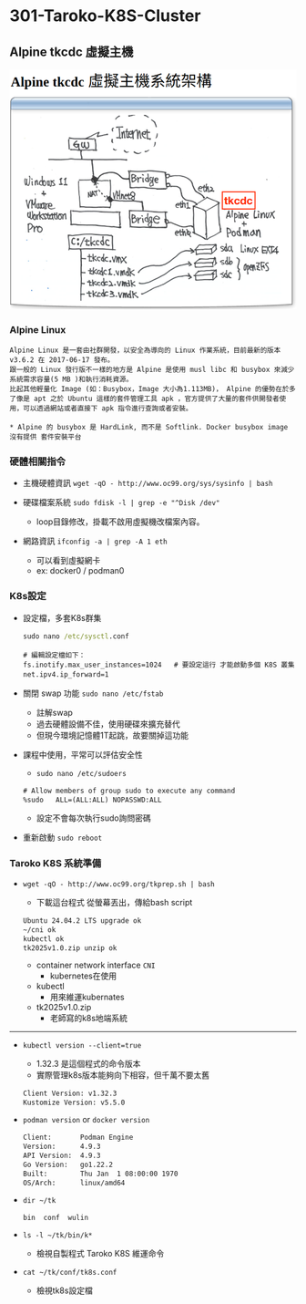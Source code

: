 # 301-Taroko-K8S-Cluster

## Alpine tkcdc  虛擬主機

![1](./images/1.png)

### Alpine Linux

```
Alpine Linux 是一套由社群開發，以安全為導向的 Linux 作業系統，目前最新的版本 v3.6.2 在 2017-06-17 發布。
跟一般的 Linux 發行版不一樣的地方是 Alpine 是使用 musl libc 和 busybox 來減少系統需求容量(5 MB )和執行消耗資源。
比起其他輕量化 Image (如：Busybox，Image 大小為1.113MB)， Alpine 的優勢在於多了像是 apt 之於 Ubuntu 這樣的套件管理工具 apk ，官方提供了大量的套件供開發者使用，可以透過網站或者直接下 apk 指令進行查詢或者安裝。

* Alpine 的 busybox 是 HardLink, 而不是 Softlink. Docker busybox image 沒有提供 套件安裝平台
```

### 硬體相關指令

- 主機硬體資訊 `wget -qO - http://www.oc99.org/sys/sysinfo | bash`

- 硬碟檔案系統 `sudo fdisk -l | grep -e "^Disk /dev"`
  - loop目錄修改，掛載不啟用虛擬機改檔案內容。

- 網路資訊 `ifconfig -a | grep -A 1 eth`
  - 可以看到虛擬網卡
  - ex: docker0 / podman0


### K8s設定

- 設定檔，多套K8s群集
  ```cmd
  sudo nano /etc/sysctl.conf
  
  # 編輯設定檔如下：
  fs.inotify.max_user_instances=1024   # 要設定這行 才能啟動多個 K8S 叢集
  net.ipv4.ip_forward=1
  ```

- 關閉 swap 功能 `sudo nano /etc/fstab`
  - 註解swap
  - 過去硬體設備不佳，使用硬碟來擴充替代
  - 但現今環境記憶體1T起跳，故要關掉這功能

- 課程中使用，平常可以評估安全性
  - `sudo nano /etc/sudoers`
  ```
  # Allow members of group sudo to execute any command
  %sudo   ALL=(ALL:ALL) NOPASSWD:ALL
  ```
  - 設定不會每次執行sudo詢問密碼
- 重新啟動 `sudo reboot`


### Taroko K8S 系統準備

- `wget -qO - http://www.oc99.org/tkprep.sh | bash`
  - 下載這台程式 從螢幕丟出，傳給bash script
  ```
  Ubuntu 24.04.2 LTS upgrade ok
  ~/cni ok
  kubectl ok
  tk2025v1.0.zip unzip ok
  ```

  - container network interface `CNI`
    - kubernetes在使用
  - kubectl
    - 用來維運kubernates
  - tk2025v1.0.zip
    - 老師寫的k8s地端系統

-----

- `kubectl version --client=true`
  - 1.32.3 是這個程式的命令版本
  - 實際管理k8s版本能夠向下相容，但千萬不要太舊
  ```
  Client Version: v1.32.3
  Kustomize Version: v5.5.0
  ```

- `podman version` or `docker version`
  ```
  Client:       Podman Engine
  Version:      4.9.3
  API Version:  4.9.3
  Go Version:   go1.22.2
  Built:        Thu Jan  1 08:00:00 1970
  OS/Arch:      linux/amd64
  ```

- `dir ~/tk`
  ```
  bin  conf  wulin
  ```

- `ls -l ~/tk/bin/k*`
  - 檢視自製程式 Taroko K8S 維運命令

- `cat ~/tk/conf/tk8s.conf`
  - 檢視tk8s設定檔